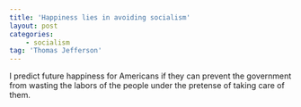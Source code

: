 ```yaml
---
title: 'Happiness lies in avoiding socialism'
layout: post
categories:
    - socialism
tag: 'Thomas Jefferson'
---
```


I predict future happiness for Americans if they can prevent the government from wasting the labors of the people under the pretense of taking care of them.